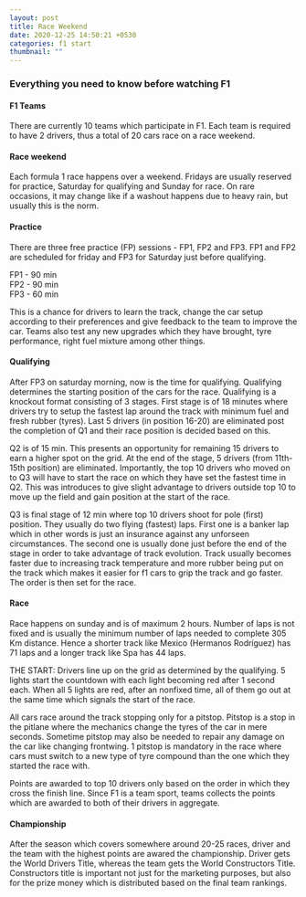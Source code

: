 ```yaml
---
layout: post
title: Race Weekend
date: 2020-12-25 14:50:21 +0530
categories: f1 start
thumbnail: ""
---
```

### Everything you need to know before watching F1

#### F1 Teams
There are currently 10 teams which participate in F1. Each team is required to have 2 drivers, thus a total of 20 cars race on a race weekend.

#### Race weekend
Each formula 1 race happens over a weekend. Fridays are usually reserved for practice, Saturday for qualifying and Sunday for race. On rare occasions, it may change like if a washout happens due to heavy rain, but usually this is the norm.

#### Practice
There are three free practice (FP) sessions - FP1, FP2 and FP3. FP1 and FP2 are scheduled for friday and FP3 for Saturday just before qualifying.

FP1 -  90 min  
FP2 - 90 min  
FP3 - 60 min

This is a chance for drivers to learn the track, change the car setup according to their preferences and give feedback to the team to improve the car. 
Teams also test any new upgrades which they have brought, tyre performance, right fuel mixture among other things.

#### Qualifying
After FP3 on saturday morning, now is the time for qualifying. Qualifying determines the starting position of the cars for the race. Qualifying is a knockout format consisting of 3 stages. First stage is of 18 minutes where drivers try to setup the fastest lap around the track with minimum fuel and fresh rubber (tyres).  Last 5 drivers (in position 16-20) are eliminated post the completion of Q1 and their race position is decided based on this.

Q2 is of 15 min. This presents an opportunity for remaining 15 drivers to earn a higher spot on the grid. At the end of the stage, 5 drivers (from 11th-15th position) are eliminated. Importantly, the top 10 drivers who moved on to Q3 will have to start the race on which they have set the fastest time in Q2. This was introduces to give slight advantage to drivers outside top 10 to move up the field and gain position at the start of the race.

Q3 is final stage of 12 min where top 10 drivers shoot for pole (first) position. They usually do two flying (fastest) laps. First one is a banker lap which in other words is just an insurance against any unforseen circumstances. The second one is usually done just before the end of the stage in order to take advantage of track evolution. Track usually becomes faster due to increasing track temperature and more rubber being put on the track which makes it easier for f1 cars to grip the track and go faster. The order is then set for the race.

#### Race
Race happens on sunday and is of maximum 2 hours. Number of laps is not fixed and is usually the minimum number of laps needed to complete 305 Km distance. Hence a shorter track like Mexico (Hermanos Rodríguez) has 71 laps and a longer track like Spa has 44 laps. 

THE START: Drivers line up on the grid as determined by the qualifying. 5 lights start the countdown with each light becoming red after 1 second each. When all 5 lights are red, after an nonfixed time, all of them go out at the same time which signals the start of the race.

All cars race around the track stopping only for a pitstop. Pitstop is a stop in the pitlane where the mechanics change the tyres of the car in mere seconds. Sometime pitstop may also be needed to repair any damage on the car like changing frontwing. 1 pitstop is mandatory in the race where cars must switch to a new type of tyre compound than the one which they started the race with. 

Points are awarded to top 10 drivers only based on the order in which they cross the finish line. Since F1 is a team sport, teams collects the points which are awarded to both of their drivers in aggregate.

#### Championship
After the season which covers somewhere around 20-25 races, driver and the team with the highest points are awared the championship. Driver gets the World Drivers Title, whereas the team gets the World Constructors Title. Constructors title is important not just for the marketing purposes, but also for the prize money which is distributed based on the final team rankings.



